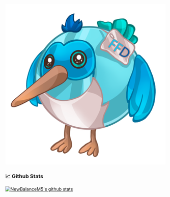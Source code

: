 ![Header](https://github.com/newbalancem5/newbalancem5/blob/master/assets/bird.png)

### 📈 Github Stats
  
[![NewBalanceM5's github stats](https://github-readme-stats.vercel.app/api?username=newbalancem5)](https://github.com/newbalancem5/github-readme-stats)